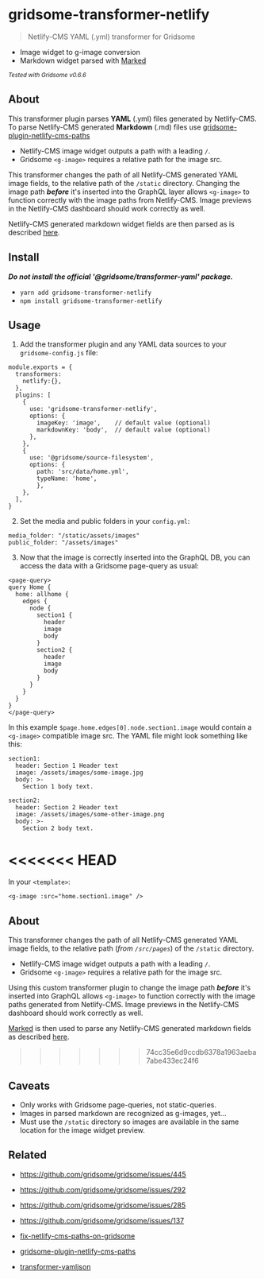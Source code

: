 # gridsome-transformer-netlify

> Netlify-CMS YAML (.yml) transformer for Gridsome
- Image widget to g-image conversion
- Markdown widget parsed with [Marked](https://www.npmjs.com/package/marked)

<small>*Tested with Gridsome v0.6.6*</small>


## About

This transformer plugin parses __YAML__ (.yml) files generated by Netlify-CMS. To parse Netlify-CMS generated __Markdown__ (.md) files use [gridsome-plugin-netlify-cms-paths](https://github.com/tyrion/gridsome-plugin-netlify-cms-paths)


- Netlify-CMS image widget outputs a path with a leading `/`.
- Gridsome `<g-image>` requires a relative path for the image src.

This transformer changes the path of all Netlify-CMS generated YAML image fields, to the relative path of the `/static` directory. Changing the image path __*before*__ it's inserted into the GraphQL layer allows `<g-image>` to function correctly with the image paths from Netlify-CMS. Image previews in the Netlify-CMS dashboard should work correctly as well.

Netlify-CMS generated markdown widget fields are then parsed as is described [here](https://github.com/gridsome/gridsome/issues/514).


## Install

__*Do not install the official '@gridsome/transformer-yaml' package.*__

- `yarn add gridsome-transformer-netlify`
- `npm install gridsome-transformer-netlify`

## Usage

1. Add the transformer plugin and any YAML data sources to your `gridsome-config.js` file:
```
module.exports = {
  transformers:
    netlify:{},
  },
  plugins: [
    {
      use: 'gridsome-transformer-netlify',
      options: {
        imageKey: 'image',    // default value (optional)
        markdownKey: 'body',  // default value (optional)
      },
    },
    {
      use: '@gridsome/source-filesystem',
      options: {
        path: 'src/data/home.yml',
        typeName: 'home',
        },
    },
  ],
}
```

2. Set the media and public folders in your `config.yml`:
```
media_folder: "/static/assets/images"
public_folder: "/assets/images"
```

3. Now that the image is correctly inserted into the GraphQL DB, you can access the data with a Gridsome page-query as usual:
```
<page-query>
query Home {
  home: allhome {
    edges {
      node {
        section1 {
          header
          image
          body
        }
        section2 {
          header
          image
          body
        }
      }
    }
  }
}
</page-query>
```

In this example `$page.home.edges[0].node.section1.image` would contain a `<g-image>` compatible image src. The YAML file might look something like this:
```
section1:
  header: Section 1 Header text
  image: /assets/images/some-image.jpg
  body: >-
    Section 1 body text.

section2:
  header: Section 2 Header text
  image: /assets/images/some-other-image.png
  body: >-
    Section 2 body text.
```

<<<<<<< HEAD
=======
In your `<template>`:
```
<g-image :src="home.section1.image" />
```


## About

This transformer changes the path of all Netlify-CMS generated YAML image fields, to the relative path (*from `/src/pages`*) of the `/static` directory.

- Netlify-CMS image widget outputs a path with a leading `/`.
- Gridsome `<g-image>` requires a relative path for the image src.

Using this custom transformer plugin to change the image path __*before*__ it's inserted into GraphQL allows `<g-image>` to function correctly with the image paths generated from Netlify-CMS. Image previews in the Netlify-CMS dashboard should work correctly as well.

[Marked](https://www.npmjs.com/package/marked) is then used to parse any Netlify-CMS generated markdown fields as described [here](https://github.com/gridsome/gridsome/issues/514).
>>>>>>> 74cc35e6d9ccdb6378a1963aeba7abe433ec24f6

## Caveats

- Only works with Gridsome page-queries, not static-queries.
- Images in parsed markdown are recognized as g-images, yet...
- Must use the `/static` directory so images are available in the same location for the image widget preview.


## Related

- https://github.com/gridsome/gridsome/issues/445
- https://github.com/gridsome/gridsome/issues/292
- https://github.com/gridsome/gridsome/issues/285
- https://github.com/gridsome/gridsome/issues/137


- [fix-netlify-cms-paths-on-gridsome](https://germano.dev/fix-netlify-cms-paths-on-gridsome)
- [gridsome-plugin-netlify-cms-paths](https://github.com/tyrion/gridsome-plugin-netlify-cms-paths)
- [transformer-yamljson](https://github.com/namoda378/transformer-yamljson)
